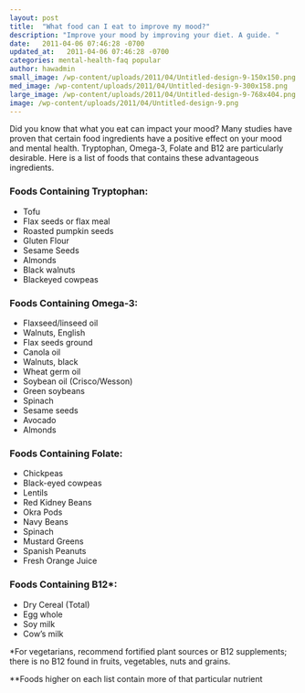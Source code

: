 ```yaml
---
layout: post
title:  "What food can I eat to improve my mood?"
description: "Improve your mood by improving your diet. A guide. "
date:   2011-04-06 07:46:28 -0700
updated_at:   2011-04-06 07:46:28 -0700
categories: mental-health-faq popular
author: hawadmin
small_image: /wp-content/uploads/2011/04/Untitled-design-9-150x150.png
med_image: /wp-content/uploads/2011/04/Untitled-design-9-300x158.png
large_image: /wp-content/uploads/2011/04/Untitled-design-9-768x404.png
image: /wp-content/uploads/2011/04/Untitled-design-9.png
---
```


Did you know that what you eat can impact your mood? Many studies have proven that certain food ingredients have a positive effect on your mood and mental health. Tryptophan, Omega-3, Folate and B12 are particularly desirable. Here is a list of foods that contains these advantageous ingredients.

### Foods Containing Tryptophan:
- Tofu
- Flax seeds or flax meal
- Roasted pumpkin seeds
- Gluten Flour
- Sesame Seeds
- Almonds
- Black walnuts
- Blackeyed cowpeas

### Foods Containing Omega-3:
- Flaxseed/linseed oil
- Walnuts, English
- Flax seeds ground
- Canola oil
- Walnuts, black
- Wheat germ oil
- Soybean oil (Crisco/Wesson)
- Green soybeans
- Spinach
- Sesame seeds
- Avocado
- Almonds

### Foods Containing Folate:
- Chickpeas
- Black-eyed cowpeas
- Lentils
- Red Kidney Beans
- Okra Pods
- Navy Beans
- Spinach
- Mustard Greens
- Spanish Peanuts
- Fresh Orange Juice

### Foods Containing B12*:
- Dry Cereal (Total)
- Egg whole
- Soy milk
- Cow’s milk

*For vegetarians, recommend fortified plant sources or B12 supplements; there is no B12 found in fruits, vegetables, nuts and grains.

**Foods higher on each list contain more of that particular nutrient